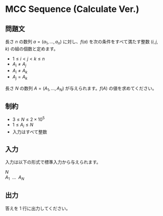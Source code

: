 # MCC Sequence (Calculate Ver.)

## 問題文

長さ $n$ の数列 $a = (a_1, \dots, a_n)$ に対し、$f(a)$ を次の条件をすべて満たす整数 $(i, j, k)$ の組の個数と定めます。

- $1 \le i < j < k \le n$
- $A_i \ne A_j$
- $A_i \ne A_k$
- $A_j = A_k$

長さ $N$ の数列 $A = (A_1, \dots, A_N)$ が与えられます。$f(A)$ の値を求めてください。

## 制約

- $3 \le N \le 2 \times 10^5$
- $1 \le A_i \le N$
- 入力はすべて整数

## 入力

入力は以下の形式で標準入力から与えられます。

<div class="code-math">

$N$ \
$A_1 \ \ \dots \ \ A_N$

</div>

## 出力

答えを $1$ 行に出力してください。